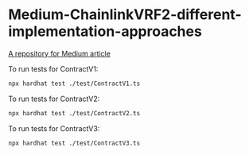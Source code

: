 # Medium-ChainlinkVRF2-different-implementation-approaches

[A repository for Medium article](https://medium.com/@damkos/chainlink-vrf2-different-implementation-approaches-ca24d61fc557)

To run tests for ContractV1:

```sh
npx hardhat test ./test/ContractV1.ts
```

To run tests for ContractV2:

```sh
npx hardhat test ./test/ContractV2.ts
```

To run tests for ContractV3:

```sh
npx hardhat test ./test/ContractV3.ts
```
